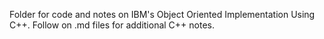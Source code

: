 Folder for code and notes on IBM's Object Oriented Implementation Using C++.  Follow on .md files for additional C++ notes.
